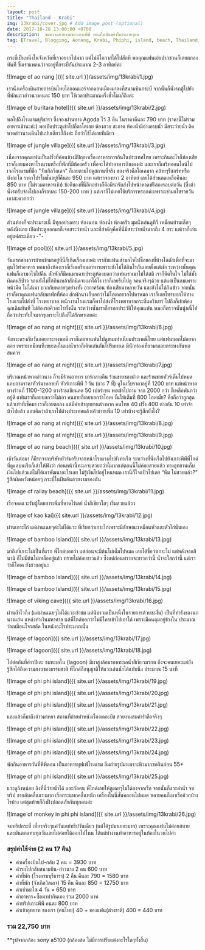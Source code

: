 ```yaml
---
layout: post
title: "Thailand - Krabi"
img: 13krabi/cover.jpg # Add image post (optional)
date: 2017-10-28 13:00:00 +0700
description:  ชมความสวยงามของเกาะพีพี ทะเลในฝันของใครหลายๆคน  
tag: [Travel, Blogging, Aonang, Krabi, Phiphi, island, beach, Thailand, อ่าวนาง, อ่าวมายา, เกาะพีพี, กระบี่, ไทยแลนด์]
---
```


กระบี่เป็นหนึ่งในจังหวัดที่เราอยากไปมาก แต่ไม่มีโอกาสได้ไปสักที พอคุณแฟนเอ่ยปากชวนก็เลยตกลงทันที ซึ่งเราแพลนว่าจะอยู่ที่กระบี่กันประมาณ 2-3 อาทิตย์ค่ะ

![Image of ao nang ]({{ site.url }}/assets/img/13krabi/1.jpg)

เรานั่งเครื่องบินสายการบินไทยไลออนแอร์จากดอนเมืองมาลงที่สนามบินกระบี่ จากนั้นก็นั่งรถตู้ไปยังที่พักแถวอ่าวนางคนละ 150 บาท ใช้เวลาประมาณครึ่งชั่วโมงก็ถึงค่ะ  

![Image of buritara hotel]({{ site.url }}/assets/img/13krabi/2.jpg)

พอไปถึงโรงแรมบุรีธารา ซึ่งจองผ่านทาง Agoda ไว้ 3 คืน ในราคาคืนละ 790 บาท (ราคานี้ไม่รวมอาหารเช้านะค่ะ) พอเปิดประตูเข้าไปก็ตาโตเลย ห้องสวย สะอาด ห้องน้ำมีอ่างอาบน้ำ มีสระว่ายน้ำ ติดหาดอ่าวนางเดินไปแปบเดียวก็ถึงค่ะ ถือว่าใช้ได้เลยทีเดียว

![Image of jungle village]({{ site.url }}/assets/img/13krabi/3.jpg)

เนื่องจากคุณแฟนเป็นฝรั่งที่ค่อนข้างมีปัญหาเรื่องอาหารการกินในประเทศไทย เพราะกินอะไรก็ท้องเสีย เราก็เลยมองหาโรงแรมหรือที่พักที่มีห้องครัว เพื่อจะได้ทำอาหารกินเองค่ะ และเราก็เสริทออนไลน์ไปเจอโรงแรมที่ชื่อ "จังเกิลวิลเลจ" ก็เลยตามไปดูสถานที่จริง ของจริงคือโอเคมาก คล้ายๆรีสอร์ทหรือบังกะโล ราคาโปรโมชั่นอยู่ที่คืนละ 950 บาท แต่เราจองยาว 2 อาทิตย์ เลยได้ส่วนลดเหลือคืนละ 850 บาท (ไม่รวมอาหารเช้า) ข้อดีของที่นี่อีกอย่างก็คือมีรถรับส่งไปหน้าหาดฟรีสองรอบต่อวัน (ซึ่งถ้านั่งรถรับจ้างไปเองก็รอบละ 150-200 บาท ) แต่เราก็ไม่เคยใช้บริการหรอกค่ะเพราะเช่ามอไซรายวันเอาสะดวกกว่า

![Image of jungle village]({{ site.url }}/assets/img/13krabi/4.jpg)

ส่วนห้องก็จะประมาณนี้ มีทุกอย่างครบ ห้องนอน ห้องน้ำ ห้องครัว มุมนั่งเล่นดูทีวี เหมือนบ้านเล็กๆหลังนึงเลย เปิดประตูออกมาก็เจอสระว่ายน้ำ และที่สำคัญคือที่นี่มีสระว่ายน้ำมากถึง 4 สระ แต่เราก็เล่นอยู่แค่สระเดียว -"-

![Image of pool]({{ site.url }}/assets/img/13krabi/5.jpg)

วันแรกของการย้ายเข้ามาอยู่ที่นี่ก็เกิดเรื่องเลยค่ะ เรากับแฟนเช่ามอไซไปซื้อของที่ห้างโลตัสเพื่อที่จะมาตุนไว้ทำอาหาร พอมาถึงห้องเราก็เริ่มเตรียมอาหารเพราะยังไม่ได้กินไรกันเลยตั้งแต่เช้า ระหว่างนั้นคุณแฟนก็เอามอไซไปคืน สักพักก็มีคนมาเคาะประตูห้องบอกว่าแฟนเราเมาไม่ได้สติ เราก็คิดในใจ ไม่ใช่มั้ง ผิดคนรึป่าว จอนยังไม่ได้กินเหล้าสักนิดจะเมาได้ไง เราก็เลยรีบไปดู จอนจริงๆด้วย แต่แค่เป็นลมเพราะหน้ามืด ไม่ได้เมา บวกกับหลายๆอย่างทั้ง อากาศร้อน ท้องเสียมาหลายวัน และยังไม่ได้กินข้าว จากนั้นเราก็พาคุณแฟนกลับมาพักที่ห้อง สักพักนางก็บอกว่าไม่โอเคอยากไปหาหมอ เราก็เลยโทรบอกให้ทางโรงแรมไปส่งที่ โรงพยาบาล พนักงานโรงแรมก็พาไปส่งที่โรงพยาบาลกระบี่นครินทร์ ไปถึงก็เข้าห้องฉุกเฉินทันที ไม่ต้องรอคิวอะไรทั้งนั้น  ระหว่างนั้นเราก็กรอกประวัติให้คุณแฟน หมอก็ตรวจนั้นนู่นนี่ไป ถือว่าประทับใจมากๆเพราะไปถึงก็ได้รักษาเลยค่ะ

![Image of ao nang at night]({{ site.url }}/assets/img/13krabi/6.jpg)

จังหวะตรงกับวันลอยกระทงพอดี เราก็เลยพาแฟนไปดูขนมทำเนียมประเพณีไทย แต่แฟนบอกไม่อยากลอย เพราะเหมือนทิ้งขยะลงในแม่น้ำเราก็เดินเล่นกันไปริมทะเล มีนักท่องเที่ยวมาลอยกระทงกันพอสมควร

![Image of ao nang at night]({{ site.url }}/assets/img/13krabi/7.jpg)

บริเวณหน้าหาดอ่าวนาง ก็จะมีร้านอาหาร บาร์กลางคืน ร้านขายของฝาก และร้านขายทัวร์เต็มไปหมด แอบถามราคาทัวร์มาหลายที่ ทัวร์เกาะพีพี 1 วัน (แวะ 7 ที่) ดูในเว็บราคาอยู่ที่ 1200 บาท แต่หน้าหาดบางร้านก็ 1100-1200 บางร้านเขียนลด 50 เปอร์เซน พอเข้าไปถาม จาก 2000 กว่า ก็เหลือพันกว่าอยู่ดี แฟนเราก็เลยบอกว่าไม่เอา คนขายก็เลยบอกว่าโอเค งั้นให้เต็มที่ 800 โอเคมั้ย? คือถือว่าถูกสุดแล้วเท่าที่เช็คมา เราก็เลยตกลง แต่มีค่าเข้าอุทยานต่างหาก คนไทย 40 ฝรั่ง 400 ต่างกัน 10 เท่าจ้า บ้าไปแล้ว แอบคิดว่าถ้าเราไปต่างประเทศแล้วเค้าชาทเพิ่ม 10 เท่าบ้างจะรู้สึกยังไง?  

![Image of ao nang at night]({{ site.url }}/assets/img/13krabi/8.jpg)

![Image of ao nang at night]({{ site.url }}/assets/img/13krabi/9.jpg)

![Image of ao nang beach]({{ site.url }}/assets/img/13krabi/10.jpg)

เช้าวันต่อมา ก็มีรถจากบริษัททัวร์มารับจากหน้าโรงแรมไปยังท่าเรือ ระหว่างที่นั่งเรือไปยังเกาะพีพีพี่ไกด์ที่ดูแลบนเรือก็เล่าให้ฟังว่า ก่อนหน้านี้ทะเลจะสวยกว่านี้มากแต่ตอนนี้ไม่ค่อยสวยแล้ว ทางอุทยานเก็บเงินไปแล้วแต่ไม่ได้เอาพัฒนาอะไรเลย ไม่รู้เงินไปอยู่ไหนหมด เรานี่ก็ใจแป้วไปเลย “หืม ไม่สวยแล้ว?” รู้สึกผิดหวังหน่อยๆ กระบี่ในฝันอันสวยงามของฉัน

![Image of railay beach]({{ site.url }}/assets/img/13krabi/11.jpg)

เรือจอดแวะรับผู้โดยสารเพิ่มที่หาดไร่เลย์ น้ำสีเขียวใสๆ เริ่มสวยแล้วว

![Image of kao kai]({{ site.url }}/assets/img/13krabi/12.jpg)

ผ่านเกาะไก่ แค่ผ่านเฉยๆค่ะไม่ได้แวะ ที่เรียกว่าเกาะไก่เพราะมีลักษณะเหมือนหัวและตัวไก่นั่นเอง

![Image of bamboo Island]({{ site.url }}/assets/img/13krabi/13.jpg)

มาถึงที่เกาะไผ่เป็นที่แรก พี่ไกด์บอกว่า แต่ก่อนจะมีต้นไผ่เต็มไปหมด เลยได้ชื่อว่าเกาะไผ่ แต่หลังจากสึนามิ ก็ไม่มีต้นไผ่เหลืออยู่แล้ว ทรายไม่ค่อยขาวแล้ว ซึ่งแต่ก่อนทรายจะขาวกว่านี้ น้ำจะใสกว่านี้ แต่เราว่าก็โอเค ยังสวยอยู่นะ

![Image of bamboo Island]({{ site.url }}/assets/img/13krabi/14.jpg)

![Image of bamboo Island]({{ site.url }}/assets/img/13krabi/15.jpg)

![Image of viking cave]({{ site.url }}/assets/img/13krabi/16.jpg)

ผ่านถ้ำไวกิ้ง (แค่ผ่านเฉยๆไม่ได้แวะเข้าชม แต่นับรวมเป็นหนึ่งในรายการด้วยซะงั้น) เป็นที่ทำรังของนกนางแอ่น แหล่งทำเงินมหาศาล แต่พี่ไกด์บอกว่าไม่มีใครเข้าไปเอาได้ เพราะมีคนคุมอยู่ข้างใน ประมาณว่าเหมือนโจรสลัด ในหนังอะไรประมาณนั้น

![Image of lagoon]({{ site.url }}/assets/img/13krabi/17.jpg)

![Image of lagoon]({{ site.url }}/assets/img/13krabi/18.jpg)

ไปต่อกันที่อ่าวปิเละ ชมทะเลใน (lagoon) มีผาสูงล้อมรอบทะเลน้ำสีเขียวมรกต ถึงจะคนเยอะแต่ยังรู้สึกได้ถึงความสงบของธรรมชาติ พี่ไกด์ก็อนุญาติให้แวะเล่นน้ำได้แปบนึง ประมาณ 15 นาที

![Image of phi phi island]({{ site.url }}/assets/img/13krabi/19.jpg)

![Image of phi phi island]({{ site.url }}/assets/img/13krabi/20.jpg)

![Image of phi phi island]({{ site.url }}/assets/img/13krabi/21.jpg)

และแล้วก็มาถึงอ่าวมาหยา สถานที่ถ่ายทำหนังเรื่องเดอะบีช สวยงามสมคำร่ำลือจริงๆ

![Image of phi phi island]({{ site.url }}/assets/img/13krabi/22.jpg)

![Image of phi phi island]({{ site.url }}/assets/img/13krabi/23.jpg)

![Image of phi phi island]({{ site.url }}/assets/img/13krabi/24.jpg)

พักกินอาหารกันที่พีพีดอน เป็นอาหารบุฟเฟ่โรงแรม ลืมถ่ายรูปมาเพราะหิวมากขอกินก่อน 55+

![Image of phi phi island]({{ site.url }}/assets/img/13krabi/25.jpg)

แวะดูลิงหน่อย ลิงที่นี่ว่ายน้ำได้ และกัดคน พี่ไกด์เลยให้ดูเฉยๆไม่ได้ลงจากเรือ จากนั้นก็แวะดำน้ำ จบทริป ขากลับคลื่นแรงมาก เรือกระแทกคลื่นหนัก เครื่องในนี่สั่นคลอนไปหมด หลายคนก็เมาเรืออ้วกบ้างไรบ้าง แต่สุดท้ายก็ถึงฝั่งปลอดภัยกันทุกคนค่ะ

![Image of monkey in phi phi island]({{ site.url }}/assets/img/13krabi/26.jpg)

จบทริปกระบี่ เที่ยวจริงๆแค่วันเดย์ทริปวันเดียว (แต่ได้รูปมาเยอะมาก) เพราะคุณแฟนไม่ค่อยสบาย และฝนตกแทบทุกวันเลยไม่ค่อยได้ออกไปไหน ได้แต่ทำงานทำอาหารอยู่ในห้องในวนไปค่า

### สรุปค่าใช้จ่าย  (2 คน 17 คืน)  
- ค่าเครื่องบินไป-กลับ 2 คน = 3930 บาท   
- ค่ารถไปกลับสนามบิน-อ่าวนาง 2 คน 600 บาท  
- ค่าที่พัก (โรงแรมบุรีธารา) 2 คืน คืนละ 790 = 1580 บาท
- ค่าที่พัก (จังเกิลวิลเลจ) 15 คืน คืนละ 850 = 12750 บาท
- ค่าเช่ามอไซ 4 วัน = 650 บาท  
- ค่าอาหาร+ซื้อมาทำกินเอง รวม 2000 บาท    
- ค่าทริปเกาะพีพี คนละ 800 บาท  
- ค่าเข้าอุทยาท ของเรา (คนไทย) 40 + ของแฟน(ต่างชาติ) 400 = 440 บาท
### รวม 22,750 บาท  


**รูปจากกล้อง sony a5100 (กล้องสด ไม่มีการปรับแต่งอะไรใดๆทั้งสิ้น)
